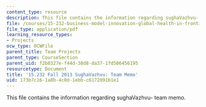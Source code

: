 ```yaml
---
content_type: resource
description: This file contains the information regarding sughaVazhvu- team memo.
file: /courses/15-232-business-model-innovation-global-health-in-frontier-markets-fall-2013/173b7c161a8b4c0d1ebbc6172891b1e1_MIT15_232F13_t5_memo.pdf
file_type: application/pdf
learning_resource_types:
- Projects
ocw_type: OCWFile
parent_title: Team Projects
parent_type: CourseSection
parent_uid: f2b0327e-f44d-38d8-da37-1fd506456195
resourcetype: Document
title: '15.232 Fall 2013 SughaVazhvu: Team Memo'
uid: 173b7c16-1a8b-4c0d-1ebb-c6172891b1e1
---
```

This file contains the information regarding sughaVazhvu- team memo.